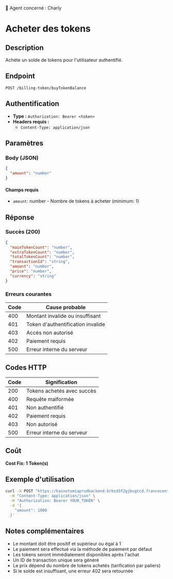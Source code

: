 🧠 Agent concerné : Charly
# Acheter des tokens

## Description
Achète un solde de tokens pour l'utilisateur authentifié.

## Endpoint
```
POST /billing-token/buyTokenBalance
```

## Authentification
- **Type :** `Authorization: Bearer <token>`
- **Headers requis :**
  - `Content-Type: application/json`

## Paramètres

### Body (JSON)
```json
{
  "amount": "number"
}
```

#### Champs requis
- `amount`: number - Nombre de tokens à acheter (minimum: 1)

## Réponse

### Succès (200)
```json
{
  "mainTokenCount": "number",
  "extraTokenCount": "number",
  "totalTokenCount": "number",
  "transactionId": "string",
  "amount": "number",
  "price": "number",
  "currency": "string"
}
```

### Erreurs courantes

| Code | Cause probable |
|------|----------------|
| 400 | Montant invalide ou insuffisant |
| 401 | Token d'authentification invalide |
| 403 | Accès non autorisé |
| 402 | Paiement requis |
| 500 | Erreur interne du serveur |

## Codes HTTP

| Code | Signification |
|------|---------------|
| 200 | Tokens achetés avec succès |
| 400 | Requête malformée |
| 401 | Non authentifié |
| 402 | Paiement requis |
| 403 | Non autorisé |
| 500 | Erreur interne du serveur |

## Coût
**Cost Fix: 1 Token(s)**

## Exemple d'utilisation

```bash
curl -X POST "https://kainotomiaprodbackend-brbzd3f2gjbugtcd.francecentral-01.azurewebsites.net/billing-token/buyTokenBalance" \
  -H "Content-Type: application/json" \
  -H "Authorization: Bearer YOUR_TOKEN" \
  -d '{
    "amount": 1000
  }'
```

## Notes complémentaires
- Le montant doit être positif et supérieur ou égal à 1
- Le paiement sera effectué via la méthode de paiement par défaut
- Les tokens seront immédiatement disponibles après l'achat
- Un ID de transaction unique sera généré
- Le prix dépend du nombre de tokens achetés (tarification par paliers)
- Si le solde est insuffisant, une erreur 402 sera retournée 